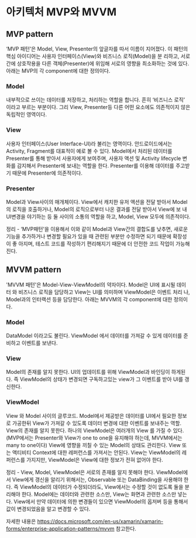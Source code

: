 # 아키텍처 MVP와 MVVM



## MVP pattern
‘MVP 패턴’은 Model, View, Presenter의 앞글자를 따서 이름이 지어졌다. 이 패턴의 핵심 아이디어는 사용자 인터페이스(View)와 비즈니스 로직(Model)을 분 리하고, 서로간에 상호작용을 다른 객체(Presenter)에 위임해 서로의 영향을 최소화하는 것에 있다. 아래는 MVP의 각 component에 대한 정의이다.

### Model
내부적으로 쓰이는 데이터를 저장하고, 처리하는 역할을 합니다. 흔히 ‘비즈니스 로직’ 이라고 부르는 부분이다. 그리 View, Presenter등 다른 어떤 요소에도 의존적이지 않은 독립적인 영역이다.

### View
사용자 인터페이스(User Interface-UI)라 불리는 영역이다. 안드로이드에서는 Activity, Fragment를 대표적이 예로 볼 수 있다. Model에서 처리된 데이터를 Presenter를 통해 받아서 사용자에게 보여주며, 사용자 액션 및 Activity lifecycle 변화를 감지해서 Presenter에 보내는 역할을 한다. Presenter를 이용해 데이터를 주고받기 때문에 Presenter에 의존적이다.

### Presenter
Model과 View사이의 매개체이다. View에서 캐치한 유저 액션을 전달 받아서 Model의 로직을 호출하거나, Model의 로직으로부터 나온 결과를 전달 받아서 View에 보 내 UI변경을 야기하는 등 둘 사이의 소통의 역할을 하고, Model, View 모두에 의존적이다.

정리 - 
‘MVP패턴’을 이용해서 이와 같이 Model과 View간의 결합도를 낮추면, 새로운 기능을 추가하거나 변경할 필요가 있을 때 관련된 부분만 수정하면 되기 때문에 확장성이 좋 아지며, 테스트 코드를 작성하기 편리해지기 때문에 더 안전한 코드 작업이 가능해진다.

## MVVM pattern
'MVVM 패턴'은 Model-View-ViewModel의 약자이다. Model은 UI에 표시될 데이터 와 비즈니스 로직을 담당하고 View는 UI를 의미하며 ViewModel은 이벤트 처리 나, Model과의 인터랙션 등을 담당한다. 아래는 MVVM의 각 component에 대한 정의이다.

### Model
DataModel 이라고도 불린다. ViewModel 에서 데이터를 가져갈 수 있게 데이터를 준비하고 이벤트를 보낸다.

### View
Model의 존재를 알지 못한다. UI의 업데이트를 위해 ViewModel과 바인딩이 하게된다. 즉 ViewModel의 상태가 변경되면 구독하고있는 view가 그 이벤트를 받아 UI를 갱신한다.

### ViewModel
View 와 Model 사이의 글루코드. Model에서 제공받은 데이터를 UI에서 필요한 정보로 가공한뒤 View가 가져갈 수 있도록 데이터 변경에 대한 이벤트를 보내주는 역할. View의 존재를 알지 못한다.
하나의 ViewModel은 여러개의 View 를 가질 수 있다. (MVP에서는 Presenter와 View가 one to one을 유지해야 하는데, MVVM에서는 many to one이다) View에 영향을 끼칠 수 있는 Model의 상태도 관리한다. View 또는 액티비티 Context에 대한 레퍼런스를 가져서는 안된다. View는 ViewModel의 레퍼런스를 가지지만, ViewModel은 View에 대한 정보가 전혀 없어야 한다.

정리 - 
View, Model, ViewModel은 서로의 존재를 알지 못해야 한다. ViewModel에서 View에게 갱신을 알리기 위해서는, Observable 또는 DataBinding을 사용해야 한다. 즉 ViewModel의 데이터가 수정되더라도, View에서는 수정할 것이 없도록 둘을 분리해야 한다. Model에는 데이터와 관련한 소스만, View는 화면과 관련한 소스만 넣는다. View에서 만약 데이터에 의한 변경들이 있으면 ViewModel의 옵저버 등을 통해서 값이 변경되었음을 알고 변경할 수 있다.

자세한 내용은 https://docs.microsoft.com/en-us/xamarin/xamarin-forms/enterprise-application-patterns/mvvm 참고한다.
